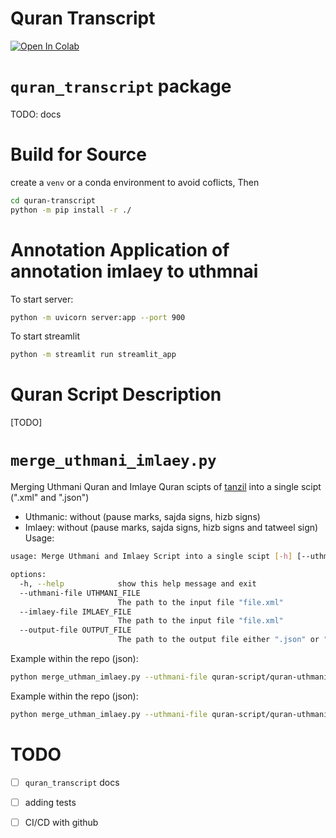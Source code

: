 # Quran Transcript

[![Open In Colab](https://img.shields.io/badge/Open%20in-Colab-orange?logo=google-colab&style=flat-square)](https://colab.research.google.com/drive/1d9-mVu2eiPOPS9z5sS2V4TQ579xIUBi-?usp=sharing)


# `quran_transcript` package
TODO: docs

# Build for Source
create a `venv` or a conda environment to avoid coflicts, Then
```bash
cd quran-transcript
python -m pip install -r ./

````
# Annotation Application of annotation imlaey to uthmnai
To start server:
```bash
python -m uvicorn server:app --port 900
```

To start streamlit
```bash
python -m streamlit run streamlit_app
```

# Quran Script Description
[TODO]

# `merge_uthmani_imlaey.py`
Merging Uthmani Quran and Imlaye Quran scipts of [tanzil](https://tanzil.net/download/) into a single scipt (".xml" and ".json")
* Uthmanic: without (pause marks, sajda signs, hizb signs)
* Imlaey: without (pause marks, sajda signs, hizb signs and tatweel sign)
Usage:
```bash
usage: Merge Uthmani and Imlaey Script into a single scipt [-h] [--uthmani-file UTHMANI_FILE] [--imlaey-file IMLAEY_FILE] [--output-file OUTPUT_FILE]

options:
  -h, --help            show this help message and exit
  --uthmani-file UTHMANI_FILE
                        The path to the input file "file.xml"
  --imlaey-file IMLAEY_FILE
                        The path to the input file "file.xml"
  --output-file OUTPUT_FILE
                        The path to the output file either ".json" or ".xml"
```

Example within the repo (json):
```bash
python merge_uthman_imlaey.py --uthmani-file quran-script/quran-uthmani-without-pause-sajda-hizb-marks.xml --imlaey-file quran-script/quran-simple-imlaey-without-puase-sajda-hizb-marks-and-tatweel.xml --output-file quran-script/quran-uthmani-imlaey.json
```

Example within the repo (json):
```bash
python merge_uthman_imlaey.py --uthmani-file quran-script/quran-uthmani-without-pause-sajda-hizb-marks.xml --imlaey-file quran-script/quran-simple-imlaey-without-puase-sajda-hizb-marks-and-tatweel.xml --output-file quran-script/quran-uthmani-imlaey.xml
```

# TODO
- [ ] `quran_transcript` docs
- [ ] adding tests
- [ ] CI/CD with github

